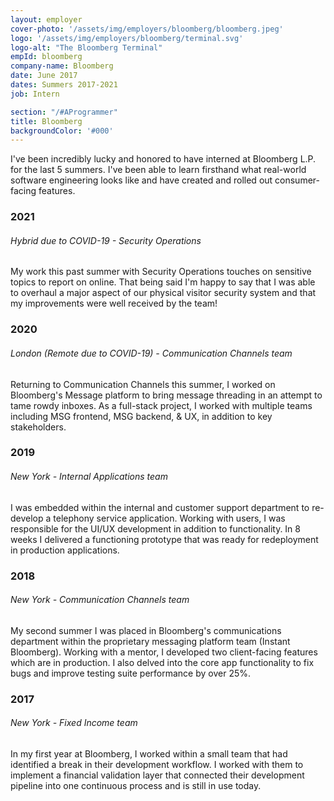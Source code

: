 ```yaml
---
layout: employer
cover-photo: '/assets/img/employers/bloomberg/bloomberg.jpeg'
logo: '/assets/img/employers/bloomberg/terminal.svg'
logo-alt: "The Bloomberg Terminal"
empId: bloomberg
company-name: Bloomberg
date: June 2017
dates: Summers 2017-2021
job: Intern

section: "/#AProgrammer"
title: Bloomberg
backgroundColor: '#000'
---
```


I've been incredibly lucky and honored to have interned at Bloomberg L.P. for the last 5 summers. I've been able to learn firsthand what real-world software engineering looks like and have created and rolled out consumer-facing features.

### 2021
###### Hybrid due to COVID-19 - Security Operations
My work this past summer with Security Operations touches on sensitive topics to report on online. That being said I'm happy to say that I was able to overhaul a major aspect of our physical visitor security system and that my improvements were well received by the team!

### 2020
###### London (Remote due to COVID-19) - Communication Channels team
Returning to Communication Channels this summer, I worked on Bloomberg's Message platform to bring message threading in an attempt to tame rowdy inboxes. As a full-stack project, I worked with multiple teams including MSG frontend, MSG backend, & UX, in addition to key stakeholders.

### 2019
###### New York - Internal Applications team
I was embedded within the internal and customer support department to re-develop a telephony service application. Working with users, I was responsible for the UI/UX development in addition to functionality. In 8 weeks I delivered a functioning prototype that was ready for redeployment in production applications.

### 2018
###### New York - Communication Channels team
My second summer I was placed in Bloomberg's communications department within the proprietary messaging platform team (Instant Bloomberg). Working with a mentor, I developed two client-facing features which are in production. I also delved into the core app functionality to fix bugs and improve testing suite performance by over 25%.

### 2017
###### New York - Fixed Income team
In my first year at Bloomberg, I worked within a small team that had identified a break in their development workflow. I worked with them to implement a financial validation layer that connected their development pipeline into one continuous process and is still in use today.
